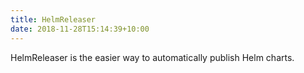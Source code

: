 ```yaml
---
title: HelmReleaser
date: 2018-11-28T15:14:39+10:00
---
```


HelmReleaser is the easier way to automatically publish Helm charts.
